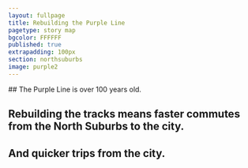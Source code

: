 ```yaml
---
layout: fullpage
title: Rebuilding the Purple Line
pagetype: story map
bgcolor: FFFFFF
published: true
extrapadding: 100px
section: northsuburbs
image: purple2
---
```

<div class="mapstage"></div>
## The Purple Line is over 100 years old. 

## Rebuilding the tracks means faster commutes from the North Suburbs to the city. 

## And quicker trips from the city.